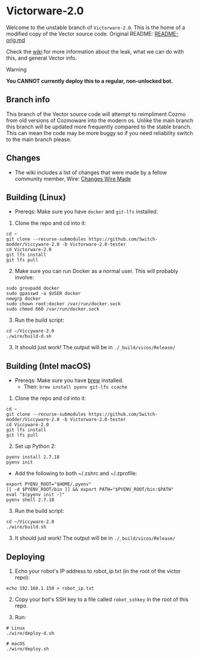 # Victorware-2.0

Welcome to the unstable branch of `Victorware-2.0`. This is the home of a modified copy of the Vector source
code. Original README: [README-orig.md](/README-orig.md)

Check the [wiki](https://github.com/kercre123/victor/wiki) for more information about the leak, what we can do with this, and general Vector info.

> [!WARNING]
> **You CANNOT currently deploy this to a regular, non-unlocked bot.**

## Branch info
This branch of the Vector source code will attempt to reimpliment Cozmo from old versions of Cozmoware into the modern os. Unlike the main branch this branch will be updated more frequently compared to the stable branch. This can mean the code may be more buggy so if you need reliability switch to the main branch please.

## Changes

- The wiki includes a list of changes that were made by a fellow community member, Wire: [Changes Wire Made](https://github.com/kercre123/victor/wiki/Changes-I-Made)

## Building (Linux)

 - Prereqs: Make sure you have `docker` and `git-lfs` installed.

1. Clone the repo and cd into it:

```
cd ~
git clone --recurse-submodules https://github.com/Switch-modder/Viccyware-2.0 -b Victorware-2.0-tester
cd Victorware-2.0
git lfs install
git lfs pull
```

2. Make sure you can run Docker as a normal user. This will probably involve:

```
sudo groupadd docker
sudo gpasswd -a $USER docker
newgrp docker
sudo chown root:docker /var/run/docker.sock
sudo chmod 660 /var/run/docker.sock
```

3. Run the build script:
```
cd ~/Viccyware-2.0
./wire/build-d.sh
```

3. It should just work! The output will be in `./_build/vicos/Release/`

## Building (Intel macOS)

 - Prereqs: Make sure you have [brew](https://brew.sh/) installed.
   -  Then: `brew install pyenv git-lfs ccache`

1. Clone the repo and cd into it:

```
cd ~
git clone --recurse-submodules https://github.com/Switch-modder/Viccyware-2.0 -b Victorware-2.0-tester
cd Viccyware-2.0
git lfs install
git lfs pull
```

2. Set up Python 2:

```
pyenv install 2.7.18
pyenv init
```

- Add the following to both ~/.zshrc and ~/.zprofile:
```
export PYENV_ROOT="$HOME/.pyenv"
[[ -d $PYENV_ROOT/bin ]] && export PATH="$PYENV_ROOT/bin:$PATH"
eval "$(pyenv init -)"
pyenv shell 2.7.18
```


3. Run the build script:
```
cd ~/Viccyware-2.0
./wire/build.sh
```

3. It should just work! The output will be in `./_build/vicos/Release/`

## Deploying

1. Echo your robot's IP address to robot_ip.txt (in the root of the victor repo):

```
echo 192.168.1.150 > robot_ip.txt
```

2. Copy your bot's SSH key to a file called `robot_sshkey` in the root of this repo.

3. Run:

```
# Linux
./wire/deploy-d.sh

# macOS
./wire/deploy.sh
```
